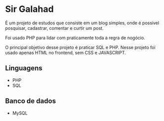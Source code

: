 # Sir Galahad

É um projeto de estudos que consiste em um blog simples, onde é possivel 
posquisar, cadastrar, comentar e curtir um post. 

Foi usado PHP para lidar com praticamente toda a regra de nogócio.

O principal objetivo desse projeto é praticar SQL e PHP.
Nesse projeto foi usado apenas HTML no frontend, sem CSS e JAVASCRIPT.

## Linguagens

- PHP
- SQL

## Banco de dados

- MySQL
